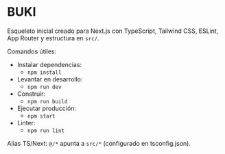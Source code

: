 # BUKI

Esqueleto inicial creado para Next.js con TypeScript, Tailwind CSS, ESLint, App Router y estructura en `src/`.

Comandos útiles:

- Instalar dependencias:
  - `npm install`
- Levantar en desarrollo:
  - `npm run dev`
- Construir:
  - `npm run build`
- Ejecutar producción:
  - `npm start`
- Linter:
  - `npm run lint`

Alias TS/Next: `@/*` apunta a `src/*` (configurado en tsconfig.json).
